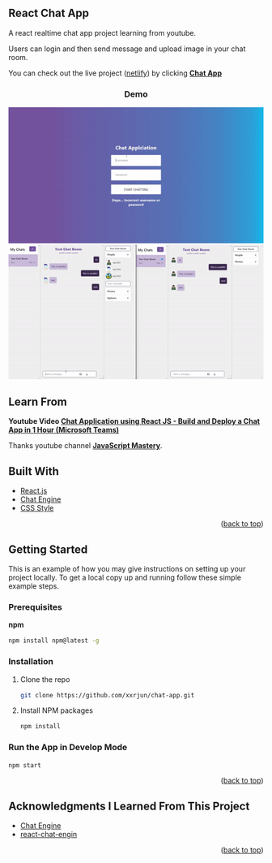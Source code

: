 <div id="top"></div>

## React Chat App

A react realtime chat app project learning from youtube.

Users can login and then send message and upload image in your chat room.

You can check out the live project ([netlify](https://www.netlify.com/)) by clicking **[Chat App](https://rjun-chat-app-project.netlify.app/)**

<!-- PROJECT Demo -->
<div align="center">
  <h3 align="center">Demo</h3>
  <img src="./demo/chat-app-demo-login.gif" width="800px"/>
  <img src="./demo/chat-app-demo.gif" width="800px"/>
</div>


## Learn From

**Youtube Video [Chat Application using React JS - Build and Deploy a Chat App in 1 Hour (Microsoft Teams)](https://www.youtube.com/watch?v=jcOKU9f86XE)**

Thanks youtube channel **[JavaScript Mastery](https://www.youtube.com/channel/UCmXmlB4-HJytD7wek0Uo97A)**.

## Built With

* [React.js](https://reactjs.org/)
* [Chat Engine](https://chatengine.io/)
* [CSS Style](https://gist.github.com/adrianhajdin/c3a3195dd091359f3402a572961abb98)

<p align="right">(<a href="#top">back to top</a>)</p>


<!-- GETTING STARTED -->
## Getting Started

This is an example of how you may give instructions on setting up your project locally.
To get a local copy up and running follow these simple example steps.

### Prerequisites

**npm**
```sh
npm install npm@latest -g
```

### Installation

1. Clone the repo
   ```sh
   git clone https://github.com/xxrjun/chat-app.git
   ```
2. Install NPM packages
   ```sh
   npm install
   ```

### Run the App in Develop Mode
```sh
npm start
```

<p align="right">(<a href="#top">back to top</a>)</p>


<!-- ACKNOWLEDGMENTS -->
## Acknowledgments I Learned From This Project

* [Chat Engine](https://chatengine.io/)
* [react-chat-engin](https://www.npmjs.com/package/react-chat-engine)

<p align="right">(<a href="#top">back to top</a>)</p>
